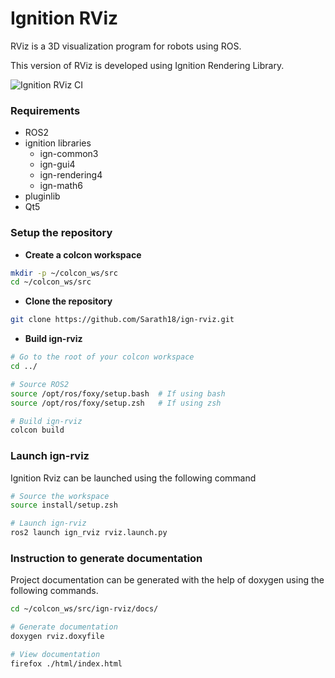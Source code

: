 # Ignition RViz

RViz is a 3D visualization program for robots using ROS.

This version of RViz is developed using Ignition Rendering Library.

![Ignition RViz CI](https://github.com/Sarath18/ign-rviz/workflows/Ignition%20RViz%20CI/badge.svg)

### Requirements

- ROS2
- ignition libraries
	- ign-common3
	- ign-gui4
	- ign-rendering4
	- ign-math6
- pluginlib
- Qt5

### Setup the repository

- **Create a colcon workspace**
```bash
mkdir -p ~/colcon_ws/src
cd ~/colcon_ws/src
```
- **Clone the repository**
```bash
git clone https://github.com/Sarath18/ign-rviz.git
```

- **Build ign-rviz**
```bash
# Go to the root of your colcon workspace
cd ../

# Source ROS2
source /opt/ros/foxy/setup.bash  # If using bash
source /opt/ros/foxy/setup.zsh   # If using zsh

# Build ign-rviz
colcon build
```

### Launch ign-rviz

Ignition Rviz can be launched using the following command

```bash
# Source the workspace
source install/setup.zsh

# Launch ign-rviz
ros2 launch ign_rviz rviz.launch.py
```

### Instruction to generate documentation

Project documentation can be generated with the help of doxygen using the following commands.

```bash
cd ~/colcon_ws/src/ign-rviz/docs/

# Generate documentation
doxygen rviz.doxyfile

# View documentation
firefox ./html/index.html
```
